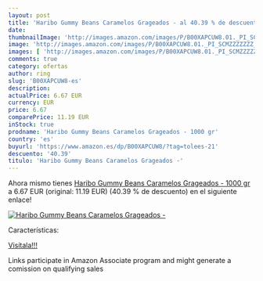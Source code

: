 ```yaml
---
layout: post
title: 'Haribo Gummy Beans Caramelos Grageados - al 40.39 % de descuento'
date: 
thumbnailImage: 'http://images.amazon.com/images/P/B00XAPCUW8.01._PI_SCMZZZZZZZ_._SL200_.jpg'
image: 'http://images.amazon.com/images/P/B00XAPCUW8.01._PI_SCMZZZZZZZ_._SL200_.jpg'
images: [ 'http://images.amazon.com/images/P/B00XAPCUW8.01._PI_SCMZZZZZZZ_._SL200_.jpg' ]
comments: true
category: ofertas
author: ring
slug: 'B00XAPCUW8-es'
description:
actualPrice: 6.67 EUR
currency: EUR
price: 6.67
comparePrice: 11.19 EUR
inStock: true
prodname: 'Haribo Gummy Beans Caramelos Grageados - 1000 gr'
country: 'es'
buyurl: 'https://www.amazon.es/dp/B00XAPCUW8/?tag=tolees-21'
descuento: '40.39'
titulo: 'Haribo Gummy Beans Caramelos Grageados -'
---
```


Ahora mismo tienes [Haribo Gummy Beans Caramelos Grageados - 1000 gr](https://www.amazon.es/dp/B00XAPCUW8/?tag=tolees-21) a 6.67 EUR (original: 11.19 EUR) (40.39 %  de descuento) en el siguiente enlace!

[![Haribo Gummy Beans Caramelos Grageados -](http://images.amazon.com/images/P/B00XAPCUW8.01._PI_SCMZZZZZZZ_._SL200_.jpg)](https://www.amazon.es/dp/B00XAPCUW8/?tag=tolees-21)

Características:


[Visítala!!!](https://www.amazon.es/dp/B00XAPCUW8/?tag=tolees-21)

Links participate in Amazon Associate program and might generate a comission on qualifying sales
